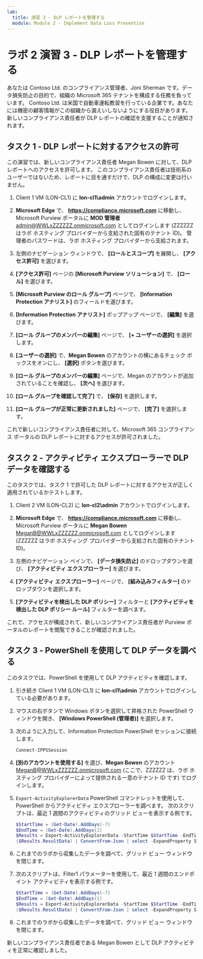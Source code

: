 ```yaml
---
lab:
  title: 演習 3 - DLP レポートを管理する
  module: Module 2 - Implement Data Loss Prevention
---
```


# ラボ 2 演習 3 - DLP レポートを管理する

あなたは Contoso Ltd. のコンプライアンス管理者、Joni Sherman です。データ損失防止の目的で、組織の Microsoft 365 テナントを構成する任務を負っています。 Contoso Ltd. は米国で自動車運転教習を行っている企業です。あなたには機密の顧客情報がこの組織から漏えいしないようにする役目があります。 新しいコンプライアンス責任者が DLP レポートの確認を支援することが通知されます。

## タスク 1 - DLP レポートに対するアクセスの許可

この演習では、新しいコンプライアンス責任者 Megan Bowen に対して、DLP レポートへのアクセスを許可します。 このコンプライアンス責任者は技術系のユーザーではないため、レポートに目を通すだけで、DLP の構成に変更は行いません。

1. Client 1 VM (LON-CL1) に **lon-cl1\admin** アカウントでログインします。

1. **Microsoft Edge** で、 **https://compliance.microsoft.com** に移動し、Microsoft Purview ポータルに **MOD 管理者** admin@WWLxZZZZZZ.onmicrosoft.com としてログインします (ZZZZZZ はラボ ホスティング プロバイダーから支給された固有のテナント ID)。 管理者のパスワードは、ラボ ホスティング プロバイダーから支給されます。

1. 左側のナビゲーション ウィンドウで、 **[ロールとスコープ]** を展開し、 **[アクセス許可]** を選びます。

1. **[アクセス許可]** ページの **[Microsoft Purview ソリューション]** で、 **[ロール]** を選びます。

1. **[Microsoft Purview のロール グループ]** ページで、 **[Information Protection アナリスト]** のフィールドを選びます。

1. **[Information Protection アナリスト]** ポップアップ ページで、 **[編集]** を選びます。

1. **[ロール グループのメンバーの編集]** ページで、 **[+ ユーザーの選択]** を選択します。

1. **[ユーザーの選択]** で、**Megan Bowen** のアカウントの横にあるチェック ボックスをオンにし、 **[選択]** ボタンを選びます。

1. **[ロール グループのメンバーの編集]** ページで、Megan のアカウントが追加されていることを確認し、 **[次へ]** を選びます。

1. **[ロール グループを確認して完了]** で、 **[保存]** を選択します。

1. **[ロール グループが正常に更新されました]** ページで、 **[完了]** を選択します。

これで新しいコンプライアンス責任者に対して、Microsoft 365 コンプライアンス ポータルの DLP レポートに対するアクセスが許可されました。

## タスク 2 - アクティビティ エクスプローラーで DLP データを確認する

このタスクでは、タスク 1 で許可した DLP レポートに対するアクセスが正しく適用されているかテストします。

1. Client 2 VM (LON-CL2) に **lon-cl2\admin** アカウントでログインします。

1. **Microsoft Edge** で、 **https://compliance.microsoft.com** に移動し、Microsoft Purview ポータルに **Megan Bowen** MeganB@WWLxZZZZZZ.onmicrosoft.com としてログインします (ZZZZZZ はラボ ホスティング プロバイダーから支給された固有のテナント ID)。

1. 左側のナビゲーション ペインで、 **[データ損失防止]** のドロップダウンを選び、 **[アクティビティ エクスプローラー]** を選びます。

1. **[アクティビティ エクスプローラー]** ページで、 **[組み込みフィルター]** のドロップダウンを選択します。

1. **[アクティビティを検出した DLP ポリシー]** フィルターと **[アクティビティを検出した DLP ポリシー ルール]** フィルターを調べます。

これで、アクセスが構成されて、新しいコンプライアンス責任者が Purview ポータルのレポートを閲覧できることが確認されました。

## タスク 3 - PowerShell を使用して DLP データを調べる

このタスクでは、PowerShell を使用して DLP アクティビティを確認します。

1. 引き続き Client 1 VM (LON-CL1) に **lon-cl1\admin** アカウントでログインしている必要があります。

1. マウスの右ボタンで Windows ボタンを選択して昇格された PowerShell ウィンドウを開き、 **[Windows PowerShell (管理者)]** を選択します。

1. 次のように入力して、Information Protection PowerShell セッションに接続します。

   ``` powershell
   Connect-IPPSSession
   ```

1. **[別のアカウントを使用する]** を選び、**Megan Bowen** のアカウント MeganB@WWLxZZZZZZ.onmicrosoft.com (ここで、ZZZZZZ は、ラボ ホスティング プロバイダーによって提供される一意のテナント ID です) でログインします。

1. `Export-ActivityExplorerData` PowerShell コマンドレットを使用して、PowerShell からアクティビティ エクスプローラーを調べます。 次のスクリプトは、最近 1 週間のアクティビティのグリッド ビューを表示する例です。

   ``` powershell
   $StartTime = (Get-Date).AddDays(-7)
   $EndTime = (Get-Date).AddDays(1)
   $Results = Export-ActivityExplorerData -StartTime $StartTime -EndTime $EndTime -OutputFormat JSON
   ($Results.ResultData) | ConvertFrom-Json | select -ExpandProperty SyncRoot | ogv
   ```

1. これまでのラボから収集したデータを調べて、グリッド ビュー ウィンドウを閉じます。

1. 次のスクリプトは、Filter1 パラメーターを使用して、最近 1 週間のエンドポイント アクティビティを表示する例です。

   ``` powershell
   $StartTime = (Get-Date).AddDays(-7)
   $EndTime = (Get-Date).AddDays(1)
   $Results = Export-ActivityExplorerData -StartTime $StartTime -EndTime $EndTime -Filter1 @("Workload","Endpoint")-OutputFormat JSON
   ($Results.ResultData) | ConvertFrom-Json | select -ExpandProperty SyncRoot | ogv
   ```

1. これまでのラボから収集したデータを調べて、グリッド ビュー ウィンドウを閉じます。

新しいコンプライアンス責任者である Megan Bowen として DLP アクティビティを正常に確認しました。
